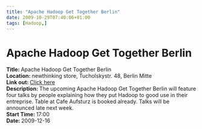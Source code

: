 ```yaml
---
title: "Apache Hadoop Get Together Berlin"
date: 2009-10-29T07:40:06+01:00
tags: [Hadoop,]
---
```


# Apache Hadoop Get Together Berlin


<strong>Title: </strong>Apache Hadoop Get Together Berlin<br /><strong>Location: </strong>newthinking store, 
Tucholskystr. 48, Berlin Mitte<br /><strong>Link out: </strong><a href="http://isabel-drost.de/hadoop" 
target="_blanck">Click here</a><br /><strong>Description: </strong>The upcoming Apache Hadoop Get Together Berlin will 
feature four talks by people explaining how they put Hadoop to good use in their entreprise. Table at Cafe Aufsturz is 
booked already. Talks will be announced late next week.<br /><strong>Start Time: </strong>17:00<br /><strong>Date: 
</strong>2009-12-16<br />
